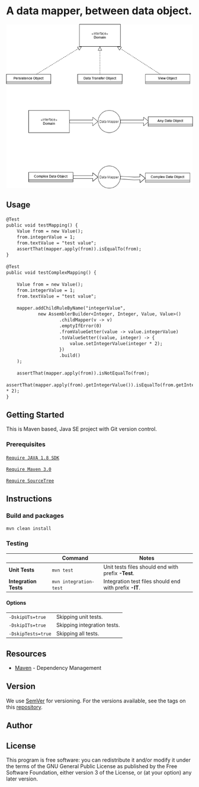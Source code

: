 # A data mapper, between data object.

![why]

[why]: ./data_mapper.png

## Usage

	@Test
    public void testMapping() {
        Value from = new Value();
        from.integerValue = 1;
        from.textValue = "test value";
        assertThat(mapper.apply(from)).isEqualTo(from);
    }

    @Test
    public void testComplexMapping() {
	
        Value from = new Value();
        from.integerValue = 1;
        from.textValue = "test value";

        mapper.addChildRuleByName("integerValue",
                new AssemblerBuilder<Integer, Integer, Value, Value>()
                        .childMapper(v -> v)
                        .emptyIfError(0)
                        .fromValueGetter(value -> value.integerValue)
                        .toValueSetter((value, integer) -> {
                            value.setIntegerValue(integer * 2);
                        })
                        .build()
        );

        assertThat(mapper.apply(from)).isNotEqualTo(from);
        assertThat(mapper.apply(from).getIntegerValue()).isEqualTo(from.getIntegerValue() * 2);
    }

## Getting Started

This is Maven based, Java SE project with Git version control. 

### Prerequisites

[```Require JAVA 1.8 SDK```](http://www.oracle.com/technetwork/java/javase/downloads/jdk8-downloads-2133151.html)

[```Require Maven 3.0```](https://maven.apache.org/download.cgi)

[```Require SourceTree```](https://www.sourcetreeapp.com/)

## Instructions 


### Build and packages

```console
mvn clean install
```

### Testing

||**Command**|**Notes**|
| --- | --- | --- |
| **Unit Tests** | ```mvn test``` | Unit tests files should end with prefix **-Test**. |
| **Integration Tests** | ```mvn integration-test``` | Integration test files should end with prefix **-IT**. |

#### Options

|||
| --- | --- |
|```-DskipUTs=true```| Skipping unit tests. |
|```-DskipITs=true```| Skipping integration tests. |
|```-DskipTests=true```| Skipping all tests. |


## Resources

* [Maven](https://maven.apache.org/) - Dependency Management

## Version

We use [SemVer](http://semver.org/) for versioning. For the versions available, see the tags on this [repository](https://github.com/your/project/tags). 

## Author


## License

This program is free software: you can redistribute it and/or modify
it under the terms of the GNU General Public License as published by
the Free Software Foundation, either version 3 of the License, or
(at your option) any later version.
